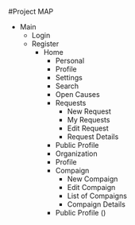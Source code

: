#Project MAP
+ Main 
   - Login
   - Register 
     - Home
       - Personal 
        - Profile
        - Settings
        - Search
        - Open Causes 
        - Requests
            - New Request 
            - My Requests 
            - Edit Request
            - Request Details
        - Public Profile
       - Organization
        - Profile
        - Compaign
          - New Compaign
          - Edit Compaign
          - List of Compaigns
          - Compaign Details
        - Public Profile ()     